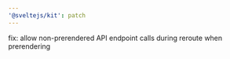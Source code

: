```yaml
---
'@sveltejs/kit': patch
---
```


fix: allow non-prerendered API endpoint calls during reroute when prerendering

